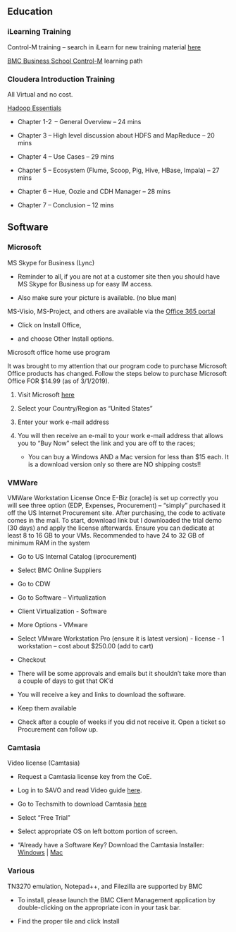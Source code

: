 ## Education

### iLearning Training

Control-M training – search in iLearn for new training material [here](https://bmc.csod.com/LMS/catalog/Welcome.aspx?tab_page_id=-67&tab_id=-1)

[BMC Business School Control-M](https://www.bmc.com/education/courses/control-m-training.html?intcmp=redirect_education_lpctrlm) learning path  

### Cloudera Introduction Training

All Virtual and no cost.              

 [Hadoop Essentials](http://cloudera.com/content/cloudera/en/training/library/hadoop-essentials.html)

* Chapter 1-2  – General Overview – 24 mins

* Chapter 3 – High level discussion about HDFS and MapReduce – 20 mins

* Chapter 4 – Use Cases – 29 mins

* Chapter 5 – Ecosystem (Flume, Scoop, Pig, Hive, HBase, Impala) – 27 mins

* Chapter 6 – Hue, Oozie and CDH Manager – 28 mins

* Chapter 7 – Conclusion – 12 mins

## Software

### Microsoft

MS Skype for Business (Lync)

* Reminder to all, if you are not at a customer site then you should have MS Skype for Business up for easy IM access.   

* Also make sure your picture is available. (no blue man)

MS-Visio, MS-Project, and others are available via the [Office 365 portal](https://portal.office.com)

* Click on Install Office,  

* and choose Other Install options.

Microsoft office home use program

It was brought to my attention that our program code to purchase Microsoft Office products has changed. Follow the steps below to purchase Microsoft Office FOR $14.99 (as of 3/1/2019).

1. Visit Microsoft [here](http://www.microsofthup.com)

2. Select your Country/Region as “United States”

3. Enter your work e-mail address

4. You will then receive an e-mail to your work e-mail address that allows you to “Buy Now” select the link and you are off to the races;

    * You can buy a Windows AND a Mac version for less than $15 each. It is a download version only so there are NO shipping costs!!

### VMWare

VMWare Workstation License
Once E-Biz (oracle) is set up correctly you will see three option (EDP, Expenses, Procurement) –  “simply” purchased it off the US Internet Procurement site. After purchasing, the code to activate comes in the mail. To start, download link but I downloaded the trial demo (30 days) and apply the license afterwards. Ensure you can dedicate at least 8 to 16 GB to your VMs. Recommended to have 24 to 32 GB of minimum RAM in the system

* Go to US Internal Catalog (iprocurement)

* Select BMC Online Suppliers

* Go to CDW

* Go to Software – Virtualization

* Client Virtualization - Software

* More Options - VMware

* Select VMware Workstation Pro (ensure it is latest version) - license - 1 workstation – cost about $250.00 (add to cart)

* Checkout

* There will be some approvals and emails but it shouldn’t take more than a couple of days to get that OK’d

* You will receive a key and links to download the software.  

* Keep them available

* Check after a couple of weeks if you did not receive it. Open a ticket so Procurement can follow up.

### Camtasia
Video license (Camtasia)

* Request a Camtasia license key from the CoE.

* Log in to SAVO and read Video guide [here](https://bmcsoftware.gosavo.com/Document/Document.aspx?id=38647455&view=&srlid=44339056&srisprm=False&sritidx=2&srpgidx=0&srpgsz=4 ).

* Go to Techsmith to download Camtasia [here](https://www.techsmith.com/camtasia.html )

* Select “Free Trial”

* Select appropriate OS on left bottom portion of screen.

* “Already have a Software Key? Download the Camtasia Installer: [Windows](https://www.techsmith.com/download-camtasia-win-thankyou.html) | [Mac](https://www.techsmith.com/download-camtasia-mac-thankyou.html)

### Various

TN3270 emulation, Notepad++, and Filezilla are supported by BMC

* To install, please launch the BMC Client Management application by double-clicking on the appropriate icon in your task bar.

* Find the proper tile and click Install 
